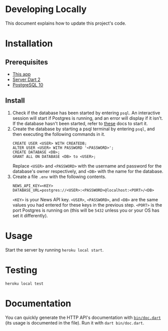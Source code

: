 # Developing Locally

This document explains how to update this project's code.

# Installation

## Prerequisites

- [This app](get.md)
- [Server Dart 2](https://www.dartlang.org/tools/sdk#install)
- [PostgreSQL 10](https://www.postgresql.org/download/)

## Install

1. Check if the database has been started by entering `psql`. An interactive session will start if Postgres is running, and an error will display if it isn't. If the database hasn't been started, refer to [these](https://www.postgresql.org/docs/10/static/server-start.html) docs to start it.
1. Create the database by starting a psql terminal by entering `psql`, and then executing the following commands in it. 
    ```
    CREATE USER <USER> WITH CREATEDB;
    ALTER USER <USER> WITH PASSWORD '<PASSWORD>';
    CREATE DATABASE <DB>;
    GRANT ALL ON DATABASE <DB> to <USER>;
    ```
    Replace `<USER>` and `<PASSWORD>` with the username and password for the database's owner respectively, and `<DB>` with the name for the database.
1. Create a file `.env` with the following contents.
    ```
    NEWS_API_KEY=<KEY>
    DATABASE_URL=postgres://<USER>:<PASSWORD>@localhost:<PORT>/<DB>
    ```
    `<KEY>` is your News API key.
    `<USER>`, `<PASSWORD>`, and `<DB>` are the same values you had entered for these keys in the previous step.
    `<PORT>` is the port Postgres is running on (this will be `5432` unless you or your OS has set it differently).
    
# Usage

Start the server by running `heroku local start`.

# Testing

`heroku local test`

# Documentation 

You can quickly generate the HTTP API's documentation with [`bin/doc.dart`](../bin/doc.dart) (its usage is documented in the file). Run it with `dart bin/doc.dart`.
